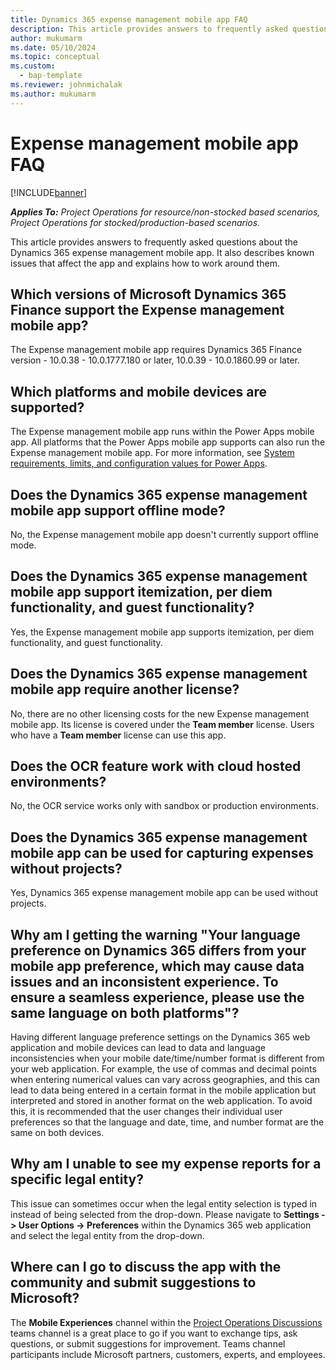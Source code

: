 ```yaml
---
title: Dynamics 365 expense management mobile app FAQ
description: This article provides answers to frequently asked questions about the Dynamics 365 expense management mobile app.
author: mukumarm
ms.date: 05/10/2024
ms.topic: conceptual
ms.custom: 
  - bap-template
ms.reviewer: johnmichalak
ms.author: mukumarm
---
```


# Expense management mobile app FAQ

[!INCLUDE[banner](../includes/banner.md)]

_**Applies To:** Project Operations for resource/non-stocked based scenarios, Project Operations for stocked/production-based scenarios._

This article provides answers to frequently asked questions about the Dynamics 365 expense management mobile app. It also describes known issues that affect the app and explains how to work around them.

## Which versions of Microsoft Dynamics 365 Finance support the Expense management mobile app?

The Expense management mobile app requires Dynamics 365 Finance version - 10.0.38 - 10.0.1777.180 or later, 10.0.39 - 10.0.1860.99 or later.

## Which platforms and mobile devices are supported?

The Expense management mobile app runs within the Power Apps mobile app. All platforms that the Power Apps mobile app supports can also run the Expense management mobile app. For more information, see [System requirements, limits, and configuration values for Power Apps](/power-apps/limits-and-config).

## Does the Dynamics 365 expense management mobile app support offline mode?

No, the Expense management mobile app doesn't currently support offline mode.

## Does the Dynamics 365 expense management mobile app support itemization, per diem functionality, and guest functionality?

Yes, the Expense management mobile app supports itemization, per diem functionality, and guest functionality.

## Does the Dynamics 365 expense management mobile app require another license?

No, there are no other licensing costs for the new Expense management mobile app. Its license is covered under the **Team member** license. Users who have a **Team member** license can use this app.

## Does the OCR feature work with cloud hosted environments?

No, the OCR service works only with sandbox or production environments.

## Does the Dynamics 365 expense management mobile app can be used for capturing expenses without projects?

Yes, Dynamics 365 expense management mobile app can be used without projects.

## Why am I getting the warning "Your language preference on Dynamics 365 differs from your mobile app preference, which may cause data issues and an inconsistent experience. To ensure a seamless experience, please use the same language on both platforms"?

Having different language preference settings on the Dynamics 365 web application and mobile devices can lead to data and language inconsistencies when your mobile date/time/number format is different from your web application. For example, the use of commas and decimal points when entering numerical values can vary across geographies, and this can lead to data being entered in a certain format in the mobile application but interpreted and stored in another format on the web application. To avoid this, it is recommended that the user changes their individual user preferences so that the language and date, time, and number format are the same on both devices.

## Why am I unable to see my expense reports for a specific legal entity?

This issue can sometimes occur when the legal entity selection is typed in instead of being selected from the drop-down. Please navigate to **Settings -> User Options -> Preferences** within the Dynamics 365 web application and select the legal entity from the drop-down.

## Where can I go to discuss the app with the community and submit suggestions to Microsoft?

The **Mobile Experiences** channel within the [Project Operations Discussions](https://teams.microsoft.com/l/team/19%3A8a60b9a0136a4879aeb618021cdcdc91%40thread.tacv2/conversations?groupId=b781f78d-32f2-432f-b1fa-265d8259f9be&tenantId=72f988bf-86f1-41af-91ab-2d7cd011db47) teams channel is a great place to go if you want to exchange tips, ask questions, or submit suggestions for improvement. Teams channel participants include Microsoft partners, customers, experts, and employees.
